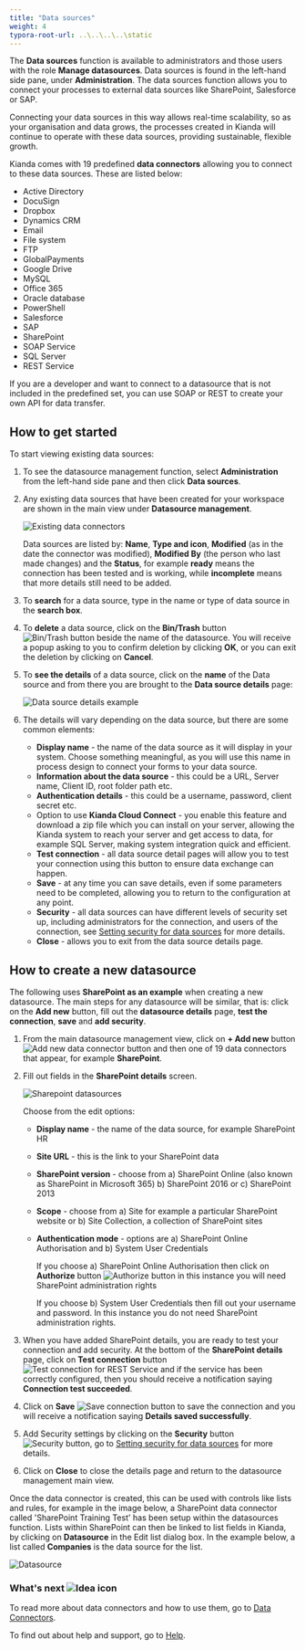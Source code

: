 ```yaml
---
title: "Data sources"
weight: 4
typora-root-url: ..\..\..\..\static
---
```


The **Data sources** function is available to administrators and those users with the role **Manage datasources**. Data sources is found in the left-hand side pane, under **Administration**. The data sources function allows you to connect your processes to external data sources like SharePoint, Salesforce or SAP. 

Connecting your data sources in this way allows real-time scalability, so as your organisation and data grows, the processes created in Kianda will continue to operate with these data sources, providing sustainable, flexible growth.

Kianda comes with 19 predefined **data connectors** allowing you to connect to these data sources. These are listed below:

- Active Directory
- DocuSign
- Dropbox
- Dynamics CRM
- Email
- File system
- FTP
- GlobalPayments
- Google Drive
- MySQL
- Office 365
- Oracle database
- PowerShell
- Salesforce
- SAP
- SharePoint
- SOAP Service
- SQL Server
- REST Service

If you are a developer and want to connect to a datasource that is not included in the predefined set, you can use SOAP or REST to create your own API for data transfer.

## How to get started

To start viewing existing data sources:

1. To see the datasource management function, select **Administration** from the left-hand side pane and then click **Data sources**.
2. Any existing data sources that have been created for your workspace are shown in the main view under **Datasource management**. 

   ![Existing data connectors](/images/datasource-list.jpg)

   Data sources are listed by: **Name**, **Type and icon**, **Modified** (as in the date the connector was modified), **Modified By** (the person who last made changes) and the **Status**, for example **ready** means the connection has been tested and is working, while **incomplete** means that more details still need to be added. 
3. To **search** for a data source, type in the name or type of data source in the **search box**.

4. To **delete** a data source, click on the **Bin/Trash** button ![Bin/Trash button](/images/bin-shared-process.jpg) beside the name of the datasource. You will receive a popup asking to you to confirm deletion by clicking **OK**, or you can exit the deletion by clicking on **Cancel**.

5. To **see the details** of a data source, click on the **name** of the Data source and from there you are brought to the **Data source details** page:

   ![Data source details example](/images/datasource-details-eg.jpg)

6. The details will vary depending on the data source, but there are some common elements:

   - **Display name** - the name of the data source as it will display in your system. Choose something meaningful, as you will use this name in process design to connect your forms to your data source.
   - **Information about the data source** - this could be a URL, Server name, Client ID, root folder path etc. 
   - **Authentication details** - this could be a username, password, client secret etc.
   - Option to use **Kianda Cloud Connect** - you enable this feature and download a zip file which you can install on your server, allowing the Kianda system to reach your server and get access to data, for example SQL Server, making system integration quick and efficient.
   - **Test connection** - all data source detail pages will allow you to test your connection using this button to ensure data exchange can happen.
   - **Save** - at any time you can save details, even if some parameters need to be completed, allowing you to return to the configuration at any point.
   - **Security** - all data sources can have different levels of security set up, including administrators for the connection, and users of the connection, see [Setting security for data sources](/docs/platform/connectors/#setting-security-for-data-sources) for more details.
   - **Close** - allows you to exit from the data source details page.




## How to create a new datasource

The following uses **SharePoint as an example** when creating a new datasource. The main steps for any datasource will be similar, that is: click on the **Add new** button, fill out the **datasource details** page, **test the connection**, **save** and **add security**.

1. From the main datasource management view, click on **+ Add new** button ![Add new data connector button](/images/addnew.png) and then one of 19 data connectors that appear, for example **SharePoint**.
2. Fill out fields in the **SharePoint details** screen.

   ![Sharepoint datasources](/images/sharepoint-connector.jpg)

   Choose from the edit options:

   - **Display name** - the name of the data source, for example SharePoint HR

   - **Site URL** - this is the link to your SharePoint data 

   - **SharePoint version** - choose from a) SharePoint Online (also known as SharePoint in Microsoft 365) b) SharePoint 2016 or c) SharePoint 2013

   - **Scope** - choose from a) Site for example a particular SharePoint website or b) Site Collection, a collection of SharePoint sites

   - **Authentication mode** - options are a) SharePoint Online Authorisation and b) System User Credentials

     If you choose a) SharePoint Online Authorisation then click on **Authorize** button ![Authorize button](/images/authorize.png) in this instance you will need SharePoint administration rights

     If you choose b) System User Credentials then fill out your username and password. In this instance you do not need SharePoint administration rights.

4. When you have added SharePoint details, you are ready to test your connection and add security. At the bottom of the **SharePoint details** page, click on **Test connection** button ![Test connection for REST Service](/images/test-connection.jpg) and if the service has been correctly configured, then you should receive a notification saying **Connection test succeeded**.

5. Click on **Save** ![Save connection button](/images/save-connection.jpg) to save the connection and you will receive a notification saying **Details saved successfully**.

6. Add Security settings by clicking on the **Security** button ![Security button](/images/security-button.jpg), go to [Setting security for data sources](/docs/platform/connectors/#setting-security-for-data-sources) for more details.

7. Click on **Close** to close the details page and return to the datasource management main view.


Once the data connector is created, this can be used with controls like lists and rules, for example in the image below, a SharePoint data connector called 'SharePoint Training Test' has been setup within the datasources function. Lists within SharePoint can then be linked to list fields in Kianda, by clicking on **Datasource** in the Edit list dialog box. In the example below, a list called **Companies** is the data source for the list.

![Datasource](/images/list-datasource-example.jpg)



### What's next  ![Idea icon](/images/18.png) ###

To read more about data connectors and how to use them, go to [Data Connectors](/docs/platform/connectors/).

To find out about help and support, go to [Help](/docs/platform/general/help/).



